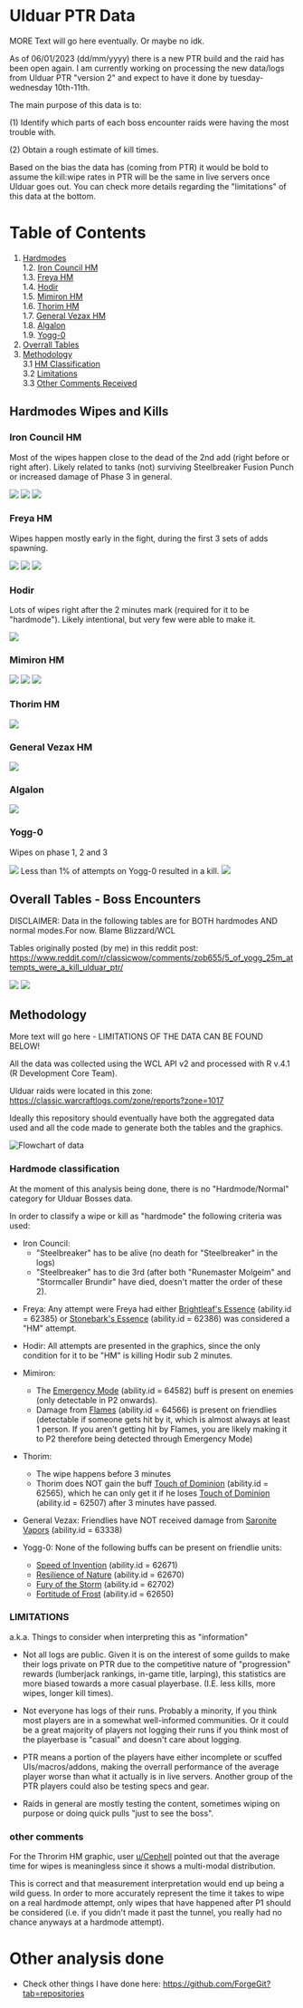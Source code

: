 # Ulduar PTR Data

MORE Text will go here eventually. Or maybe no idk.

As of 06/01/2023 (dd/mm/yyyy) there is a new PTR build and the raid has been open again. I am currently working on processing the new data/logs from Ulduar PTR "version 2" and expect to have it done by tuesday-wednesday  10th-11th.

The main purpose of this data is to:

(1) Identify which parts of each boss encounter raids were having the most trouble with.

(2) Obtain a rough estimate of kill times.

Based on the bias the data has (coming from PTR) it would be bold to assume the kill:wipe rates in PTR will be the same in live servers once Ulduar goes out. You can check more details regarding the "limitations" of this data at the bottom.

# Table of Contents
1. [Hardmodes](#hardmodes-wipes-and-kills-) <br>
        1.2. [Iron Council HM](#iron-council-hm-)<br>
        1.3. [Freya HM](#freya-hm-)<br>
        1.4. [Hodir](#hodir-)<br>
        1.5. [Mimiron HM](#mimiron-hm-)<br>
        1.6. [Thorim HM](#thorim-hm-)<br>
        1.7. [General Vezax HM](#general-vezax-hm-)<br>
        1.8. [Algalon](#algalon-)<br>
        1.9. [Yogg-0](#yogg-0-)<br>
2. [Overrall Tables](#overall-tables---boss-encounters-)<br>
3. [Methodology](#methodology-)<br>
        3.1 [HM Classification](#hardmode-classification-)<br>
        3.2 [Limitations](#limitations-)<br>
        3.3 [Other Comments Received](#other-comments-received-)<br>

## Hardmodes Wipes and Kills <a name="Hardmodes"></a>

### Iron Council HM <a name="Boss1"></a>

Most of the wipes happen close to the dead of the 2nd add (right before or right after). Likely related to tanks (not) surviving Steelbreaker Fusion Punch or increased damage of Phase 3 in general.

  <img src="img/Iron Council.png" />
 
  <img src="img/Council Table 1.png" />
  
  <img src="img/Council Table 2.png" />

### Freya HM <a name="Boss2"></a>

Wipes happen mostly early in the fight, during the first 3 sets of adds spawning.

  <img src="img/Freya HM plot1.png"/>
  
  <img src="img/Freya Table 1.png" />
  
  <img src="img/Freya Table 2.png" />

### Hodir <a name="Boss3"></a>

Lots of wipes right after the 2 minutes mark (required for it to be "hardmode"). Likely intentional, but very few were able to make it.

 <img src="img/Hodir plot1.png" />


### Mimiron HM <a name="Boss4"></a>

 <img src="img/mimiron_plot.png" />
  
  <img src="img/Mimiron table 1.png" />
  
  <img src="img/Mimiron table 2.png" />

### Thorim HM <a name="Boss4"></a>

 <img src="img/Thor_Plot.png" />
 
### General Vezax HM <a name="Boss5"></a>

 <img src="img/vez_plot.png" />
 
### Algalon <a name="Boss6"></a>

 <img src="img/Alga_plot.png" />
 
### Yogg-0 <a name="Boss7"></a>

Wipes on phase 1, 2 and 3

 <img src="img/Yogg 0 HM plot1.png" />
 Less than 1% of attempts on Yogg-0 resulted in a kill.
 <img src="img/Yogg Table1.png" />


## Overall Tables - Boss Encounters <a name="Tables1"></a>

DISCLAIMER: Data in the following tables are for BOTH hardmodes AND normal modes.For now.
Blame Blizzard/WCL

Tables originally posted (by me) in this reddit post:
https://www.reddit.com/r/classicwow/comments/zob655/5_of_yogg_25m_attempts_were_a_kill_ulduar_ptr/

 <img src="img/Table1.png" />
 <img src="img/Table2.png" />

## Methodology <a name="Methodology"></a>

More text will go here - LIMITATIONS OF THE DATA CAN BE FOUND BELOW!

All the data was collected using the WCL API v2 and processed with R v.4.1 (R Development Core Team).

Ulduar raids were located in this zone: https://classic.warcraftlogs.com/zone/reports?zone=1017

Ideally this repository should eventually have both the aggregated data used and all the code made to generate both the tables and the graphics.

![Flowchart of data](img/flowchart.jpeg)

### Hardmode classification <a name="hmclassification"></a>

At the moment of this analysis being done, there is no "Hardmode/Normal" category for Ulduar Bosses data. 

In order to classify a wipe or kill as "hardmode" the following criteria was used:

* Iron Council: 
    * "Steelbreaker" has to be alive (no death for "Steelbreaker" in the logs)
    * "Steelbreaker" has to die 3rd (after both "Runemaster Molgeim" and "Stormcaller Brundir" have died, doesn't matter the order of these 2).

- Freya: Any attempt were Freya had either [Brightleaf's Essence](https://www.wowhead.com/wotlk/spell=62385)
 (ability.id = 62385) or [Stonebark's Essence](https://www.wowhead.com/wotlk/spell=62386)  (ability.id = 62386) was considered a "HM" attempt.

- Hodir: All attempts are presented in the graphics, since the only condition for it to be "HM" is killing Hodir sub 2 minutes.

- Mimiron:
    - The [Emergency Mode](https://www.wowhead.com/wotlk/spell=64582) (ability.id = 64582) buff is present on enemies (only detectable in P2 onwards).
    - Damage from [Flames](https://www.wowhead.com/wotlk/spell=64566) (ability.id = 64566) is present on friendlies (detectable if someone gets hit by it, which is almost always at least 1 person. If you aren't getting hit by Flames, you are likely making it to P2 therefore being detected through Emergency Mode)
            
- Thorim:
    - The wipe happens before 3 minutes
    - Thorim does NOT gain the buff [Touch of Dominion](https://www.wowhead.com/wotlk/spell=62565) (ability.id = 62565), which he can only get it if he loses [Touch of Dominion](https://www.wowhead.com/wotlk/spell=62507) (ability.id = 62507) after 3 minutes have passed.
            
- General Vezax: Friendlies have NOT received damage from [Saronite Vapors](https://www.wowhead.com/wotlk/spell=63338) (ability.id = 63338)

- Yogg-0: None of the following buffs can be present on friendlie units:
    - [Speed of Invention](https://www.wowhead.com/wotlk/spell=62671) (ability.id = 62671)
    - [Resilience of Nature](https://www.wowhead.com/wotlk/spell=62670) (ability.id = 62670) 
    - [Fury of the Storm](https://www.wowhead.com/wotlk/spell=62702) (ability.id = 62702) 
    - [Fortitude of Frost](https://www.wowhead.com/wotlk/spell=62650) (ability.id = 62650)

### LIMITATIONS <a name="Limitations"></a>

a.k.a. Things to consider when interpreting this as "information"


- Not all logs are public. Given it is on the interest of some guilds to make their logs private on PTR due to the competitive nature of "progression" rewards (lumberjack rankings, in-game title, larping), this statistics are more biased towards a more casual playerbase. (I.E. less kills, more wipes, longer kill times).


- Not everyone has logs of their runs. Probably a minority, if you think most players are in a somewhat well-informed communities. Or it could be a great majority of players not logging their runs if you think most of the playerbase is "casual" and doesn't care about logging.


- PTR  means a portion of the players have either incomplete or scuffed UIs/macros/addons, making the overrall performance of the average player worse than what it actually is in live servers. Another group of the PTR players could also be testing specs and gear.

- Raids in general are mostly testing the content, sometimes wiping on purpose or doing quick pulls "just to see the boss". 

### other comments <a name="Comments"></a>

For the Throrim HM graphic, user [u/Cephell](https://www.reddit.com/r/classicwow/comments/zuj635/comment/j1kpign/) pointed out that the average time for wipes is meaningless since it shows a multi-modal distribution.

This is correct and that measurement interpretation would end up being a wild guess. In order to more accurately represent the time it takes to wipe on a real hardmode attempt, only wipes that have happened after P1 should be considered (i.e. if you didn't made it past the tunnel, you really had no chance anyways at a hardmode attempt).


# Other analysis done

- Check other things I have done here: https://github.com/ForgeGit?tab=repositories

